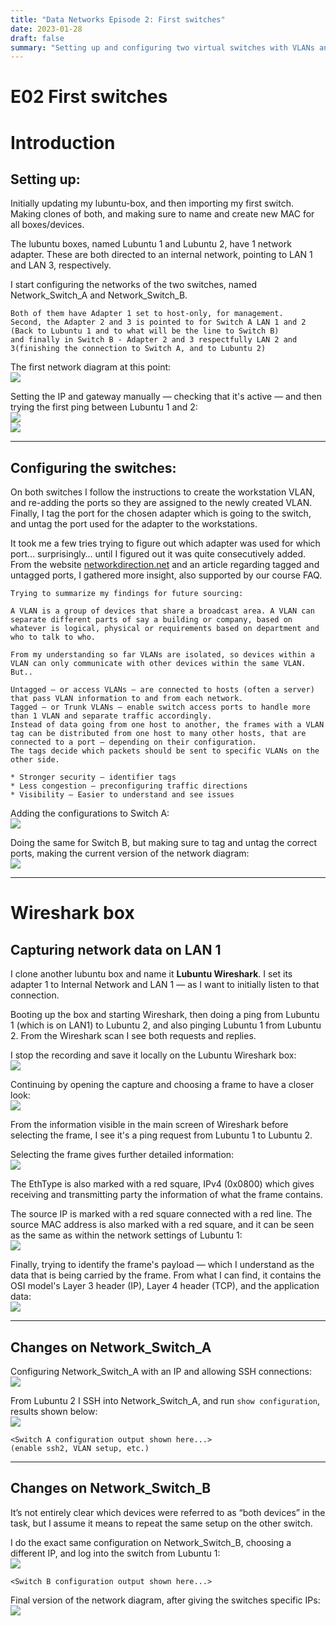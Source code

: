 ```yaml
---
title: "Data Networks Episode 2: First switches"
date: 2023-01-28
draft: false
summary: "Setting up and configuring two virtual switches with VLANs and monitoring traffic using Wireshark."
---
```


# E02 First switches

# Introduction 

## Setting up:

Initially updating my lubuntu-box, and then importing my first switch. Making clones of both, and making sure to name and create new MAC for all boxes/devices. 

The lubuntu boxes, named Lubuntu 1 and Lubuntu 2, have 1 network adapter. These are both directed to an internal network, pointing to LAN 1 and LAN 3, respectively.

I start configuring the networks of the two switches, named Network_Switch_A and Network_Switch_B. 

```
Both of them have Adapter 1 set to host-only, for management. 
Second, the Adapter 2 and 3 is pointed to for Switch A LAN 1 and 2 (Back to Lubuntu 1 and to what will be the line to Switch B) 
and finally in Switch B - Adapter 2 and 3 respectfully LAN 2 and 3(finishing the connection to Switch A, and to Lubuntu 2)
```

The first network diagram at this point:  
![](/images/network-doc/E02/E02NetworkChart_01.jpg)

Setting the IP and gateway manually — checking that it's active — and then trying the first ping between Lubuntu 1 and 2:  
![](/images/network-doc/E02/CheckingIpAddresses.png)  
![](/images/network-doc/E02/CheckingConnectivity.png)

---

## Configuring the switches:

On both switches I follow the instructions to create the workstation VLAN, and re-adding the ports so they are assigned to the newly created VLAN. Finally, I tag the port for the chosen adapter which is going to the switch, and untag the port used for the adapter to the workstations. 

It took me a few tries trying to figure out which adapter was used for which port… surprisingly… until I figured out it was quite consecutively added.  
From the website [networkdirection.net](https://networkdirection.net) and an article regarding tagged and untagged ports, I gathered more insight, also supported by our course FAQ.  

```
Trying to summarize my findings for future sourcing:

A VLAN is a group of devices that share a broadcast area. A VLAN can separate different parts of say a building or company, based on whatever is logical, physical or requirements based on department and who to talk to who. 

From my understanding so far VLANs are isolated, so devices within a VLAN can only communicate with other devices within the same VLAN. But..

Untagged — or access VLANs — are connected to hosts (often a server) that pass VLAN information to and from each network.  
Tagged — or Trunk VLANs — enable switch access ports to handle more than 1 VLAN and separate traffic accordingly.  
Instead of data going from one host to another, the frames with a VLAN tag can be distributed from one host to many other hosts, that are connected to a port — depending on their configuration.  
The tags decide which packets should be sent to specific VLANs on the other side.

* Stronger security – identifier tags  
* Less congestion – preconfiguring traffic directions  
* Visibility – Easier to understand and see issues
```

Adding the configurations to Switch A:  
![](/images/network-doc/E02/NetworkSwitchAVlanConfig.png)

Doing the same for Switch B, but making sure to tag and untag the correct ports, making the current version of the network diagram:  
![](/images/network-doc/E02/E02NetworkChart_02.jpg)

---

# Wireshark box

## Capturing network data on LAN 1

I clone another lubuntu box and name it **Lubuntu Wireshark**. I set its adapter 1 to Internal Network and LAN 1 — as I want to initially listen to that connection.

Booting up the box and starting Wireshark, then doing a ping from Lubuntu 1 (which is on LAN1) to Lubuntu 2, and also pinging Lubuntu 1 from Lubuntu 2. From the Wireshark scan I see both requests and replies.

I stop the recording and save it locally on the Lubuntu Wireshark box:  
![](/images/network-doc/E02/FirstCaptureSaveLocation.png)

Continuing by opening the capture and choosing a frame to have a closer look:  
![](/images/network-doc/E02/ChosenFrame.png)

From the information visible in the main screen of Wireshark before selecting the frame, I see it's a ping request from Lubuntu 1 to Lubuntu 2.

Selecting the frame gives further detailed information:  
![](/images/network-doc/E02/FrameInfo1.png)

The EthType is also marked with a red square, IPv4 (0x0800) which gives receiving and transmitting party the information of what the frame contains.

The source IP is marked with a red square connected with a red line. The source MAC address is also marked with a red square, and it can be seen as the same as within the network settings of Lubuntu 1:  
![](/images/network-doc/E02/Lubuntu1Mac.png)

Finally, trying to identify the frame's payload — which I understand as the data that is being carried by the frame. From what I can find, it contains the OSI model's Layer 3 header (IP), Layer 4 header (TCP), and the application data:  
![](/images/network-doc/E02/FrameInfo2.png)

---

## Changes on Network_Switch_A

Configuring Network_Switch_A with an IP and allowing SSH connections:  
![](/images/network-doc/E02/SwitchSetIPAllowSSH.png)

From Lubuntu 2 I SSH into Network_Switch_A, and run `show configuration`, results shown below:  
![](/images/network-doc/E02/SSHFromLubuntu2ToSwitchA.png)

```plaintext
<Switch A configuration output shown here...>
(enable ssh2, VLAN setup, etc.)
```

---

## Changes on Network_Switch_B

It’s not entirely clear which devices were referred to as “both devices” in the task, but I assume it means to repeat the same setup on the other switch.

I do the exact same configuration on Network_Switch_B, choosing a different IP, and log into the switch from Lubuntu 1:  
![](/images/network-doc/E02/LastConfigSwitchB.png)

```plaintext
<Switch B configuration output shown here...>
```

Final version of the network diagram, after giving the switches specific IPs:  
![](/images/network-doc/E02/E02NetworkChart_03.jpg)
